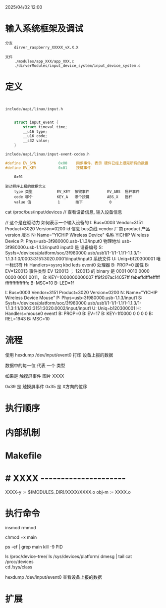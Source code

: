2025/04/02 12:00
# 输入系统框架及调试
    分支
        dirver_raspberry_XXXXX_vX.X.X

    文件
        ./modules/app_XXX/app_XXX.c
        ./dirverModules/input_device_system/input_device_system.c

# 定义
```C


include/uapi/linux/input.h


    struct input_event {
        struct timeval time;
        __u16 type;
        __u16 code;
        __s32 value;
    }

include/uapi/linux/input-event-codes.h

#define EV_SYN			0x00    同步事件，表示 硬件已经上报完所有的数据
#define EV_KEY			0x01    按键事件
```
		0x01

    驱动程序上报的数据含义
        type 类型           EV_KEY  按键事件        EV_ABS  摇杆事件
        code 哪个           KEY_A   哪个按键        ABS_X   摇杆
        value 值            1       按下            0       



cat /proc/bus/input/devices // 查看设备信息, 输入设备信息

// 这个是在驱动力 如何表示一个输入设备的 
I: Bus=0003 Vendor=3151 Product=3020 Version=0200                   id 信息     bus总线 vendor 厂商  product 产品  version 版本
N: Name="YICHIP Wireless Device"                                    名称         YICHIP Wireless Device
P: Phys=usb-3f980000.usb-1.1.3/input0                                物理地址     usb-3f980000.usb-1.1.3/input0     input0 是 设备编号
S: Sysfs=/devices/platform/soc/3f980000.usb/usb1/1-1/1-1.1/1-1.1.3/1-1.1.3:1.0/0003:3151:3020.0001/input/input0  系统文件
U: Uniq=b120300001               唯一标识符
H: Handlers=sysrq kbd leds event0    处理器
B: PROP=0                          属性
B: EV=120013                        事件类型 EV 120013 ； 120013 的 binary 是 0001 0010 0000 0000 0001 0011，
B: KEY=1000000000007 ff9f207ac14057ff febeffdfffefffff fffffffffffffffe
B: MSC=10
B: LED=1f

I: Bus=0003 Vendor=3151 Product=3020 Version=0200
N: Name="YICHIP Wireless Device Mouse"
P: Phys=usb-3f980000.usb-1.1.3/input1
S: Sysfs=/devices/platform/soc/3f980000.usb/usb1/1-1/1-1.1/1-1.1.3/1-1.1.3:1.1/0003:3151:3020.0002/input/input1
U: Uniq=b120300001
H: Handlers=mouse0 event1 
B: PROP=0
B: EV=17
B: KEY=1f0000 0 0 0 0
B: REL=1943
B: MSC=10


 


# 流程
使用
hexdump /dev/input/event0
打印 设备上报的数据

数据中的每一位 代表 一个 类型

如果是 触摸屏事件
图片 XXXX

0x39 是 触摸屏事件
0x35 是 X方向的位移


# 执行顺序


# 内部机制


# Makefile
# # XXXX ---------------------
XXXX-y := $(MODULES_DIR)/XXXX/XXXX.o
obj-m := XXXX.o


# 执行命令


insmod
rmmod

chmod +x main

ps -ef | grep main
kill -9 PID

ls /proc/device-tree/
ls /sys/devices/platform/
dmesg | tail
cat /proc/devices  
cd /sys/class 


hexdump /dev/input/event0       查看设备上报的数据


# 扩展

